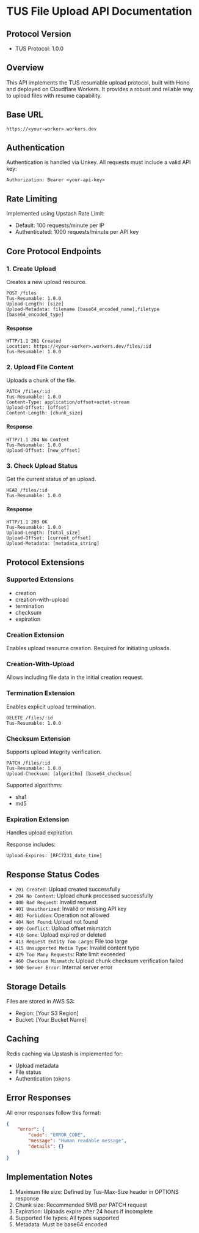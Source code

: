 # TUS File Upload API Documentation

## Protocol Version

- TUS Protocol: 1.0.0

## Overview

This API implements the TUS resumable upload protocol, built with Hono and deployed on Cloudflare Workers. It provides a robust and reliable way to upload files with resume capability.

## Base URL

```
https://<your-worker>.workers.dev
```

## Authentication

Authentication is handled via Unkey. All requests must include a valid API key:

```http
Authorization: Bearer <your-api-key>
```

## Rate Limiting

Implemented using Upstash Rate Limit:

- Default: 100 requests/minute per IP
- Authenticated: 1000 requests/minute per API key

## Core Protocol Endpoints

### 1. Create Upload

Creates a new upload resource.

```http
POST /files
Tus-Resumable: 1.0.0
Upload-Length: [size]
Upload-Metadata: filename [base64_encoded_name],filetype [base64_encoded_type]
```

#### Response

```http
HTTP/1.1 201 Created
Location: https://<your-worker>.workers.dev/files/:id
Tus-Resumable: 1.0.0
```

### 2. Upload File Content

Uploads a chunk of the file.

```http
PATCH /files/:id
Tus-Resumable: 1.0.0
Content-Type: application/offset+octet-stream
Upload-Offset: [offset]
Content-Length: [chunk_size]
```

#### Response

```http
HTTP/1.1 204 No Content
Tus-Resumable: 1.0.0
Upload-Offset: [new_offset]
```

### 3. Check Upload Status

Get the current status of an upload.

```http
HEAD /files/:id
Tus-Resumable: 1.0.0
```

#### Response

```http
HTTP/1.1 200 OK
Tus-Resumable: 1.0.0
Upload-Length: [total_size]
Upload-Offset: [current_offset]
Upload-Metadata: [metadata_string]
```

## Protocol Extensions

### Supported Extensions

- creation
- creation-with-upload
- termination
- checksum
- expiration

### Creation Extension

Enables upload resource creation. Required for initiating uploads.

### Creation-With-Upload

Allows including file data in the initial creation request.

### Termination Extension

Enables explicit upload termination.

```http
DELETE /files/:id
Tus-Resumable: 1.0.0
```

### Checksum Extension

Supports upload integrity verification.

```http
PATCH /files/:id
Tus-Resumable: 1.0.0
Upload-Checksum: [algorithm] [base64_checksum]
```

Supported algorithms:

- sha1
- md5

### Expiration Extension

Handles upload expiration.

Response includes:

```http
Upload-Expires: [RFC7231_date_time]
```

## Response Status Codes

- `201 Created`: Upload created successfully
- `204 No Content`: Upload chunk processed successfully
- `400 Bad Request`: Invalid request
- `401 Unauthorized`: Invalid or missing API key
- `403 Forbidden`: Operation not allowed
- `404 Not Found`: Upload not found
- `409 Conflict`: Upload offset mismatch
- `410 Gone`: Upload expired or deleted
- `413 Request Entity Too Large`: File too large
- `415 Unsupported Media Type`: Invalid content type
- `429 Too Many Requests`: Rate limit exceeded
- `460 Checksum Mismatch`: Upload chunk checksum verification failed
- `500 Server Error`: Internal server error

## Storage Details

Files are stored in AWS S3:

- Region: [Your S3 Region]
- Bucket: [Your Bucket Name]

## Caching

Redis caching via Upstash is implemented for:

- Upload metadata
- File status
- Authentication tokens

## Error Responses

All error responses follow this format:

```json
{
    "error": {
        "code": "ERROR_CODE",
        "message": "Human readable message",
        "details": {}
    }
}
```

## Implementation Notes

1. Maximum file size: Defined by Tus-Max-Size header in OPTIONS response
2. Chunk size: Recommended 5MB per PATCH request
3. Expiration: Uploads expire after 24 hours if incomplete
4. Supported file types: All types supported
5. Metadata: Must be base64 encoded
